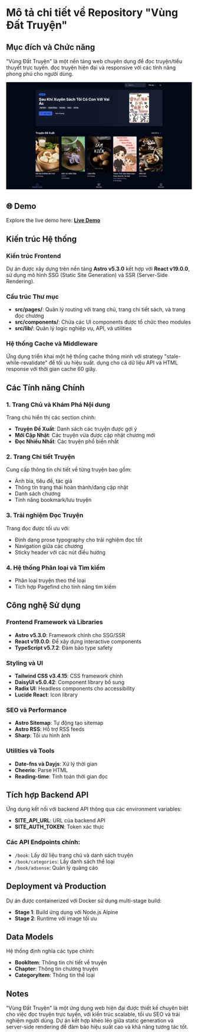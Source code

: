 # Mô tả chi tiết về Repository "Vùng Đất Truyện"

## Mục đích và Chức năng

"Vùng Đất Truyện" là một nền tảng web chuyên dụng để đọc truyện/tiểu thuyết trực tuyến. đọc truyện hiện đại và responsive với các tính năng phong phú cho người dùng.

![Vùng Đất Truyện](./src/assets/images/screenshot-vungdattruyen.png "Vùng Đất Truyện")

## 🌐 Demo

Explore the live demo here: [**Live Demo**](https://vungdattruyen.asia/)

## Kiến trúc Hệ thống

### Kiến trúc Frontend

Dự án được xây dựng trên nền tảng **Astro v5.3.0** kết hợp với **React v19.0.0**, sử dụng mô hình SSG (Static Site Generation) và SSR (Server-Side Rendering).

### Cấu trúc Thư mục

- **src/pages/**: Quản lý routing với trang chủ, trang chi tiết sách, và trang đọc chương
- **src/components/**: Chứa các UI components được tổ chức theo modules
- **src/lib/**: Quản lý logic nghiệp vụ, API, và utilities

### Hệ thống Cache và Middleware

Ứng dụng triển khai một hệ thống cache thông minh với strategy "stale-while-revalidate" để tối ưu hiệu suất. dụng cho cả dữ liệu API và HTML response với thời gian cache 60 giây.

## Các Tính năng Chính

### 1. Trang Chủ và Khám Phá Nội dung

Trang chủ hiển thị các section chính:

- **Truyện Đề Xuất**: Danh sách các truyện được gợi ý
- **Mới Cập Nhật**: Các truyện vừa được cập nhật chương mới
- **Đọc Nhiều Nhất**: Các truyện phổ biến nhất

### 2. Trang Chi tiết Truyện

Cung cấp thông tin chi tiết về từng truyện bao gồm:

- Ảnh bìa, tiêu đề, tác giả
- Thông tin trạng thái hoàn thành/đang cập nhật
- Danh sách chương
- Tính năng bookmark/lưu truyện

### 3. Trải nghiệm Đọc Truyện

Trang đọc được tối ưu với:

- Định dạng prose typography cho trải nghiệm đọc tốt
- Navigation giữa các chương
- Sticky header với các nút điều hướng

### 4. Hệ thống Phân loại và Tìm kiếm

- Phân loại truyện theo thể loại
- Tích hợp Pagefind cho tính năng tìm kiếm

## Công nghệ Sử dụng

### Frontend Framework và Libraries

- **Astro v5.3.0**: Framework chính cho SSG/SSR
- **React v19.0.0**: Để xây dựng interactive components
- **TypeScript v5.7.2**: Đảm bảo type safety

### Styling và UI

- **Tailwind CSS v3.4.15**: CSS framework chính
- **DaisyUI v5.0.42**: Component library bổ sung
- **Radix UI**: Headless components cho accessibility
- **Lucide React**: Icon library

### SEO và Performance

- **Astro Sitemap**: Tự động tạo sitemap
- **Astro RSS**: Hỗ trợ RSS feeds
- **Sharp**: Tối ưu hình ảnh

### Utilities và Tools

- **Date-fns và Dayjs**: Xử lý thời gian
- **Cheerio**: Parse HTML
- **Reading-time**: Tính toán thời gian đọc

## Tích hợp Backend API

Ứng dụng kết nối với backend API thông qua các environment variables:

- **SITE_API_URL**: URL của backend API
- **SITE_AUTH_TOKEN**: Token xác thực

### Các API Endpoints chính:

- `/book`: Lấy dữ liệu trang chủ và danh sách truyện
- `/book/categories`: Lấy danh sách thể loại
- `/book/adsense`: Quản lý quảng cáo

## Deployment và Production

Dự án được containerized với Docker sử dụng multi-stage build:

- **Stage 1**: Build ứng dụng với Node.js Alpine
- **Stage 2**: Runtime với image tối ưu

## Data Models

Hệ thống định nghĩa các type chính:

- **BookItem**: Thông tin chi tiết về truyện
- **Chapter**: Thông tin chương truyện
- **CategoryItem**: Thông tin thể loại

## Notes

"Vùng Đất Truyện" là một ứng dụng web hiện đại được thiết kế chuyên biệt cho việc đọc truyện trực tuyến, với kiến trúc scalable, tối ưu SEO và trải nghiệm người dùng. Dự án kết hợp khéo léo giữa static generation và server-side rendering để đảm bảo hiệu suất cao và khả năng tương tác tốt.
